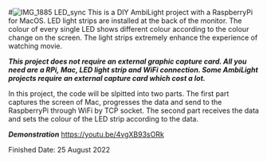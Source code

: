 #![IMG_1885](https://user-images.githubusercontent.com/113722707/194917588-bfbcb9be-cc25-4b76-b497-0b55eedfa1f4.jpg)
LED_sync
This is a DIY AmbiLight project with a RaspberryPi for MacOS.
LED light strips are installed at the back of the monitor.
The colour of every single LED shows different colour according to the colour change on the screen.
The light strips extremely enhance the experience of watching movie. 

***This project does not require an external graphic capture card. 
All you need are a RPi, Mac, LED light strip and WiFi connection.
Some AmbiLight projects require an external capture card which cost a lot.***


In this project, the code will be slpitted into two parts.
The first part captures the screen of Mac, progresses the data and send to the RaspberryPi through WiFi by TCP socket.
The second part receives the data and sets the colour of the LED strip according to the data.


***Demonstration*** https://youtu.be/4vgXB93sORk

Finished Date: 25 August 2022
